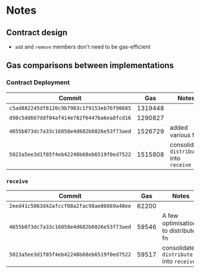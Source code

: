 # Notes

## Contract design

- `add` and `remove` members don't need to be gas-efficient

## Gas comparisons between implementations

### Contract Deployment

| Commit                                     | Gas     | Notes                                   |
| ------------------------------------------ | ------- | --------------------------------------- |
| `c5ad882245df8120c9b7983c1f9153eb76f90685` | 1319448 |                                         |
| `d98c5dd667ddf04af414e782f6447ba6ea8fcd16` | 1290827 |                                         |
| `4655b073dc7a33c16858e4d682b6026e53f73aed` | 1526729 | added various fns                       |
| `5023a5ee3d1f05f4eb42248b68eb6519f0ed7522` | 1515808 | consolidate `distribute` into `receive` |

### `receive`

| Commit                                     | Gas   | Notes                                   |
| ------------------------------------------ | ----- | --------------------------------------- |
| `2eed41c5063d42afccf08a2fac98ae06669a48ee` | 62200 |                                         |
| `4655b073dc7a33c16858e4d682b6026e53f73aed` | 59546 | A few optimisations to distribute fn    |
| `5023a5ee3d1f05f4eb42248b68eb6519f0ed7522` | 59517 | consolidate `distribute` into `receive` |
